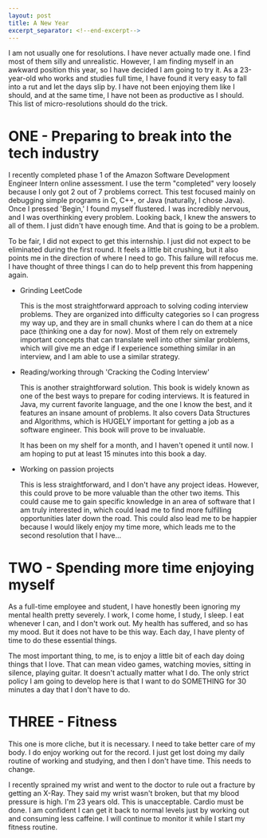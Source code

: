 ```yaml
---
layout: post
title: A New Year
excerpt_separator: <!--end-excerpt-->
---
```

I am not usually one for resolutions. I have never actually made one. I find most of them silly and unrealistic. However, I am finding myself in an awkward position this year, so I have decided I am going to try it. As a 23-year-old who works and studies full time, I have found it very easy to fall into a rut and let the days slip by. I have not been enjoying them like I should, and at the same time, I have not been as productive as I should. This list of micro-resolutions should do the trick.

<!--end-excerpt-->

# ONE - Preparing to break into the tech industry

I recently completed phase 1 of the Amazon Software Development Engineer Intern online assessment. I use the term "completed" very loosely because I only got 2 out of 7 problems correct. This test focused mainly on debugging simple programs in C, C++, or Java (naturally, I chose Java). Once I pressed 'Begin,' I found myself flustered. I was incredibly nervous, and I was overthinking every problem. Looking back, I knew the answers to all of them. I just didn't have enough time. And that is going to be a problem.

To be fair, I did not expect to get this internship. I just did not expect to be eliminated during the first round. It feels a little bit crushing, but it also points me in the direction of where I need to go. This failure will refocus me. I have thought of three things I can do to help prevent this from happening again.

- Grinding LeetCode

  This is the most straightforward approach to solving coding interview problems. They are organized into difficulty categories so I can progress my way up, and they are in small chunks where I can do them at a nice pace (thinking one a day for now). Most of them rely on extremely important concepts that can translate well into other similar problems, which will give me an edge if I experience something similar in an interview, and I am able to use a similar strategy.

- Reading/working through 'Cracking the Coding Interview'

  This is another straightforward solution. This book is widely known as one of the best ways to prepare for coding interviews. It is featured in Java, my current favorite language, and the one I know the best, and it features an insane amount of problems. It also covers Data Structures and Algorithms, which is HUGELY important for getting a job as a software engineer. This book will prove to be invaluable.

  It has been on my shelf for a month, and I haven't opened it until now. I am hoping to put at least 15 minutes into this book a day.

- Working on passion projects

  This is less straightforward, and I don't have any project ideas. However, this could prove to be more valuable than the other two items. This could cause me to gain specific knowledge in an area of software that I am truly interested in, which could lead me to find more fulfilling opportunities later down the road. This could also lead me to be happier because I would likely enjoy my time more, which leads me to the second resolution that I have...

# TWO - Spending more time enjoying myself

As a full-time employee and student, I have honestly been ignoring my mental health pretty severely. I work, I come home, I study, I sleep. I eat whenever I can, and I don't work out. My health has suffered, and so has my mood. But it does not have to be this way. Each day, I have plenty of time to do these essential things.

The most important thing, to me, is to enjoy a little bit of each day doing things that I love. That can mean video games, watching movies, sitting in silence, playing guitar. It doesn't actually matter what I do. The only strict policy I am going to develop here is that I want to do SOMETHING for 30 minutes a day that I don't have to do.

# THREE - Fitness

This one is more cliche, but it is necessary. I need to take better care of my body. I do enjoy working out for the record. I just get lost doing my daily routine of working and studying, and then I don't have time. This needs to change.

I recently sprained my wrist and went to the doctor to rule out a fracture by getting an X-Ray. They said my wrist wasn't broken, but that my blood pressure is high. I'm 23 years old. This is unacceptable. Cardio must be done. I am confident I can get it back to normal levels just by working out and consuming less caffeine. I will continue to monitor it while I start my fitness routine.
